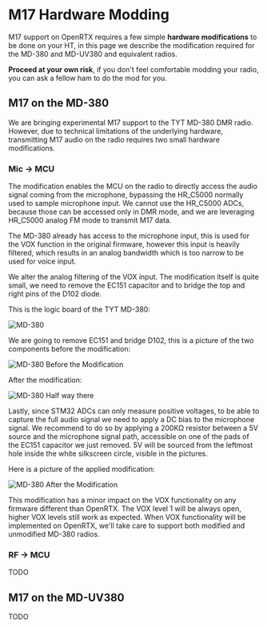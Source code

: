 # M17 Hardware Modding

M17 support on OpenRTX requires a few simple __hardware modifications__ to be done on your HT,
in this page we describe the modification required for the MD-380 and MD-UV380 and equivalent radios.

__Proceed at your own risk__, if you don't feel comfortable modding your radio, you can ask
a fellow ham to do the mod for you.

## M17 on the MD-380

We are bringing experimental M17 support to the TYT MD-380 DMR radio. However, due to technical limitations of the underlying hardware, transmitting M17 audio on the radio requires two small hardware modifications.

### Mic → MCU

The modification enables the MCU on the radio to directly access the audio signal coming from the microphone, bypassing the HR_C5000 normally used to sample microphone input.
We cannot use the HR_C5000 ADCs, because those can be accessed only in DMR mode, and we are leveraging HR_C5000 analog FM mode to transmit M17 data.

The MD-380 already has access to the microphone input, this is used for the VOX function in the original firmware, however this input is heavily filtered, which results in an analog bandwidth which is too narrow to be used for voice input.

We alter the analog filtering of the VOX input. The modification itself is quite small, we need to remove the EC151 capacitor and to bridge the top and right pins of the D102 diode.

This is the logic board of the TYT MD-380:

![MD-380](_media/md380.jpg)

We are going to remove EC151 and bridge D102, this is a picture of the two components before the modification:

![MD-380 Before the Modification](_media/md380_mod_before.jpg)

After the modification:

![MD-380 Half way there](_media/md380_mod_after.jpg)

Lastly, since STM32 ADCs can only measure positive voltages, to be able to capture the full audio signal we need to apply a DC bias to the microphone signal.
We recommend to do so by applying a 200KΩ resistor between a 5V source and the microphone signal path, accessible on one of the pads of the EC151 capacitor we just removed.
5V will be sourced from the leftmost hole inside the white silkscreen circle, visible in the pictures.

Here is a picture of the applied modification:

![MD-380 After the Modification](_media/md380_mod_resistor.jpg)

This modification has a minor impact on the VOX functionality on any firmware different than OpenRTX. The VOX level 1 will be always open, higher VOX levels still work as expected. When VOX functionality will be implemented on OpenRTX, we'll take care to support both modified and unmodified MD-380 radios.

### RF → MCU

TODO

## M17 on the MD-UV380

TODO

